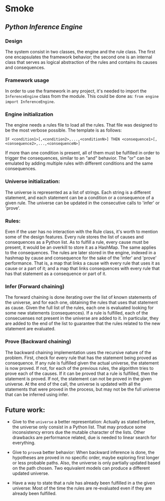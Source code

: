 # Smoke
## _Python Inference Engine_

### Design

The system consist in two classes, the engine and the rule class. The first one encapsulates the framework behavior; the second one is an internal class that serves as logical abstraction of the rules and contains its causes and consequences. 

### Framework usage
In order to use the framework in any project, it's needed to import the `InferenceEngine` class from the module. This could be done as: ```from engine import InferenceEngine```. 

### Engine initialization

The engine needs a rules file to load all the rules. That file was designed to be the most verbose possible. The template is as follows:
```
IF <condition1>[,<condition2>,...,<conditionN>] THEN <consequence1>[,<consequence2>,...,<consequenceN>]
```
If more than one condition is present, all of them must be fulfilled in order to trigger the consequences, similar to an "and" behavior. The "or" can be emulated by adding multiple rules with different conditions and the same consequences.

### Universe initialization:

The universe is represented as a list of strings. Each string is a different statement, and each statement can be a condition or a consequence of a given rule. The universe can be updated in the consecutive calls to 'infer' or 'prove'.

### Rules:

Even if the user has no interaction with the Rule class, it's worth to mention some of the design features. Every rule stores the list of causes and consequences as a Python list. As to fulfill a rule, every cause must be present, it would be an overkill to store it as a HashMap. The same applies to the consequences.
The rules are later stored in the engine, indexed in a hashmap by cause and consequence for the sake of the 'infer' and 'prove' performance. That is, a map that links a cause with every rule that uses it as cause or a part of it; and a map that links consequences with every rule that has that statement as a consequence or part of it. 

### Infer (Forward chaining)

The forward chaining is done iterating over the list of known statements of the universe, and for each one, obtaining the rules that uses that statement as cause. Given the full list of the rules, each one is evaluated looking for some new statements (consequences). If a rule is fulfilled, each of the consecuenses not present in the universe are added to it. In particular, they are added to the end of the list to guarantee that the rules related to the new statement are evaluated.

### Prove (Backward chaining)

The backward chaining implementation uses the recursive nature of the problem. First, check for every rule that has the statement being proved as consequence. If any rule is fulfilled given the actual universe, the statement is now proved. If not, for each of the previous rules, the algorithm tries to prove each of the causes. If it can be proved that a rule is fulfilled, then the statement is proved. If not, the statement can not be proved in the given universe.
At the end of the call, the universe is updated with all the statements that were proved in the process, but may not be the full universe that can be inferred using infer.


## Future work:

* Give to the `universe` a better representation: Actually as stated before, the universe only consist in a Python list. That may produce some inconsistency errors due the mutable character of the lists. Other drawbacks are performance related, due is needed to linear search for everything.

* Give to `prove`a better behavior: When backward inference is done, the hypotheses are proved in no specific order, maybe exploring first longer or less probable paths. Also, the universe is only partially updated based on the path chosen. Two equivalent models can produce a different updated universe.

* Have a way to state that a rule has already been fulfilled in a the given universe: Most of the time the rules are re-evaluated even if they are already been fulfilled. 
